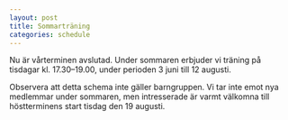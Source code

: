 ```yaml
---
layout: post
title: Sommarträning
categories: schedule
---
```


Nu är vårterminen avslutad. Under sommaren erbjuder vi träning på tisdagar kl. 17.30–19.00, under perioden 3 juni till 12 augusti.

Observera att detta schema inte gäller barngruppen.
Vi tar inte emot nya medlemmar under sommaren, men intresserade är varmt välkomna till höstterminens start tisdag den 19 augusti.
